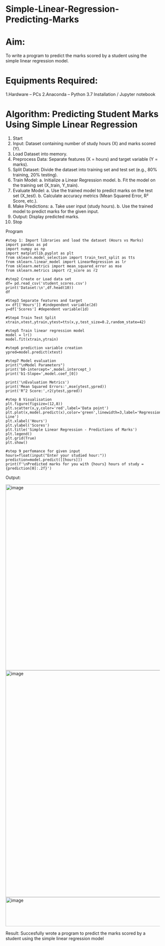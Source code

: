 # Simple-Linear-Regression-Predicting-Marks
# Aim:
To write a program to predict the marks scored by a student using the simple linear regression model.

# Equipments Required:
1.Hardware – PCs
2.Anaconda – Python 3.7 Installation / Jupyter notebook

# Algorithm: Predicting Student Marks Using Simple Linear Regression

1. Start
2. Input: Dataset containing number of study hours (X) and marks scored (Y).
3. Load Dataset into memory.
4. Preprocess Data:
Separate features (X = hours) and target variable (Y = marks).
5. Split Dataset: Divide the dataset into training set and test set (e.g., 80% training, 20% testing).
6. Train Model:
a. Initialize a Linear Regression model.
b. Fit the model on the training set (X_train, Y_train).
7. Evaluate Model:
a. Use the trained model to predict marks on the test set (X_test).
b. Calculate accuracy metrics (Mean Squared Error, R² Score, etc.).
8. Make Predictions:
a. Take user input (study hours).
b. Use the trained model to predict marks for the given input.
9. Output: Display predicted marks.
10. Stop
    
Program

```
#step 1: Import libraries and load the dataset (Hours vs Marks)
import pandas as pd 
import numpy as np
import matplotlib.pyplot as plt
from sklearn.model_selection import train_test_split as tts
from sklearn.linear_model import LinearRegression as lr
from sklearn.metrics import mean_squared_error as mse
from sklearn.metrics import r2_score as r2

#step2 Create or Load data set 
df= pd.read_csv('student_scores.csv')
print('Dataset:\n',df.head(10))
df

#Step3 Separate features and target
x= df[['Hours']] #independent variable(2d)
y=df['Scores'] #dependent variable(1d)

#Step4 Train Test Split
xtrain,xtest,ytrain,ytest=tts(x,y,test_size=0.2,random_state=42)

#step5 Train linear regression model
model = lr()
model.fit(xtrain,ytrain)

#step6 prediction variable creation
ypred=model.predict(xtest)

#step7 Model evaluation
print("\nModel Parameters")
print('b0-intercept=',model.intercept_)
print('b1-Slope=',model.coef_[0])

print('\nEvaluation Metrics')
print('Mean Squared Errors:',mse(ytest,ypred))
print('R^2 Score:',r2(ytest,ypred))

#step 8 Visualisation
plt.figure(figsize=(12,8))
plt.scatter(x,y,color='red',label='Data point')
plt.plot(x,model.predict(x),color='green',linewidth=3,label='Regression Line')
plt.xlabel('Hours')
plt.ylabel('Scores')
plt.title('Simple Linear Regression - Predictions of Marks')
plt.legend()
plt.grid(True)
plt.show()

#step 9 perfomance for given input
hours=float(input("Enter your studied hour:"))
prediction=model.predict([[hours]])
print(f'\nPredicted marks for you with {hours} hours of study = {prediction[0]:.2f}')
```


Output:

<img width="546" height="605" alt="image" src="https://github.com/user-attachments/assets/08dd236c-fa21-4949-896d-c921676f3e93" />


<img width="1152" height="738" alt="image" src="https://github.com/user-attachments/assets/17c4ec95-16c3-43ad-bca7-8f87f27a0cce" />


<img width="677" height="95" alt="image" src="https://github.com/user-attachments/assets/a0129f3a-4cbd-4674-b087-08caa4c5e414" />



Result:
Succesfully wrote a program to predict the marks scored by a student using the simple linear regression model
